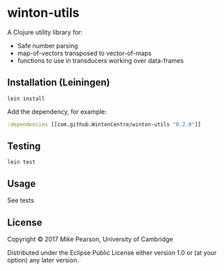 # winton-utils

A Clojure utility library for:

* Safe number parsing
* map-of-vectors transposed to vector-of-maps
* functions to use in transducers working over data-frames

## Installation (Leiningen)
`lein install`

Add the dependency, for example:
```clj
:dependencies [[com.github.WintonCentre/winton-utils "0.2.0"]]
```

## Testing

`lein test`

## Usage

See tests

## License

Copyright © 2017 Mike Pearson, University of Cambridge

Distributed under the Eclipse Public License either version 1.0 or (at
your option) any later version.
